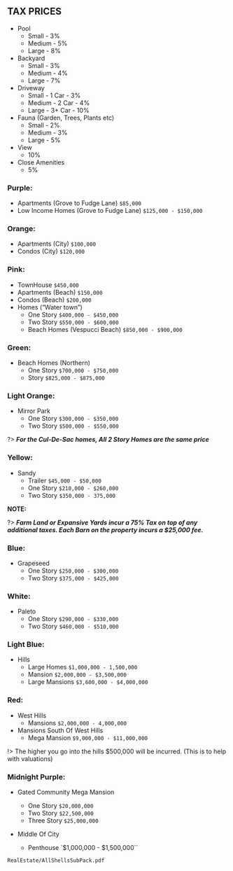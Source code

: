 ## TAX PRICES
- Pool
    - Small - 3%
    - Medium - 5%
    - Large - 8%
- Backyard
    - Small - 3%
    - Medium - 4%
    - Large - 7%
- Driveway
    - Small - 1 Car - 3%
    - Medium - 2 Car - 4%
    - Large - 3+ Car - 10%
- Fauna (Garden, Trees, Plants etc)
    - Small - 2%
    - Medium - 3%
    - Large - 5%
- View
    - 10%
- Close Amenities
    - 5%


### Purple:

- Apartments (Grove to Fudge Lane) `$85,000`
- Low Income Homes (Grove to Fudge Lane) `$125,000 - $150,000`

### Orange:

- Apartments (City) `$100,000`
- Condos (City) `$120,000`

### Pink:

- TownHouse `$450,000`
- Apartments (Beach) `$150,000`
- Condos (Beach) `$200,000`
- Homes (“Water town”)
    - One Story `$400,000 - $450,000`
    - Two Story `$550,000 - $600,000`
    - Beach Homes (Vespucci Beach) `$850,000 - $900,000`


### Green:

- Beach Homes (Northern)
    - One Story `$700,000 - $750,000`
    - Story `$825,000 - $875,000`

### Light Orange:

- Mirror Park
    - One Story `$300,000 - $350,000`
    - Two Story `$500,000 - $550,000`


?> ***For the Cul-De-Sac homes, All 2 Story Homes are the same price***

### Yellow:

- Sandy
    - Trailer `$45,000 - $50,000`
    - One Story `$210,000 - $260,000`
    - Two Story `$350,000 - 375,000`

**NOTE:**

?> ***Farm Land or Expansive Yards incur a 75% Tax on top of any additional taxes. Each Barn on the property incurs a $25,000 fee.***


### Blue:

- Grapeseed
    - One Story `$250,000 - $300,000`
    - Two Story `$375,000 - $425,000`

### White:
- Paleto
    - One Story `$290,000 - $330,000`
    - Two Story `$460,000 - $510,000`

### Light Blue:

- Hills
    - Large Homes `$1,000,000 - 1,500,000`
    - Mansion `$2,000,000 - $3,500,000`
    - Large Mansions `$3,600,000 - $4,000,000`

### Red:

- West Hills
    - Mansions `$2,000,000 - 4,000,000`
- Mansions South Of West Hills
    - Mega Mansion `$9,000,000 - $11,000,000`


!> The higher you go into the hills $500,000 will be incurred. (This is to help with valuations)

### Midnight Purple:

- Gated Community Mega Mansion
    - One Story `$20,000,000`
    - Two Story `$22,500,000`
    - Three Story `$25,000,000`

- Middle Of City
    - Penthouse `$1,000,000 - $1,500,000``

```pdf
RealEstate/AllShellsSubPack.pdf
```